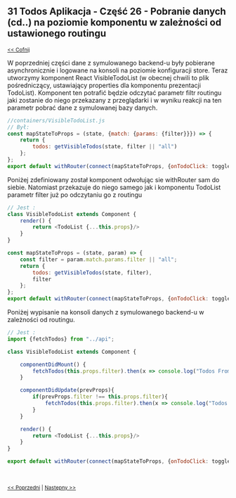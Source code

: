 ## 31 Todos Aplikacja - Część 26 - Pobranie danych (cd..) na poziomie komponentu w zależności od ustawionego routingu
<sub>[<< Cofnij](https://github.com/donatuss/Redux-Start-Egghead/blob/master/README.md)</sub><br/>

W poprzedniej części dane z symulowanego backend-u były pobierane asynchronicznie i logowane na konsoli na poziomie konfiguracji store. 
Teraz utworzymy komponent React VisibleTodoList (w obecnej chwili to plik pośredniczący, ustawiający properties dla komponentu prezentacji TodoList).
Komponent ten potrafić będzie odczytać parametr filtr routingu jaki zostanie do niego przekazany z przeglądarki i w wyniku reakcji na ten parametr pobrać
dane z symulowanej bazy danych.  
```javascript
//containers/VisibleTodoList.js
// Był:
const mapStateToProps = (state, {match: {params: {filter}}}) => {
    return {
        todos: getVisibleTodos(state, filter || "all")
    };
};
export default withRouter(connect(mapStateToProps, {onTodoClick: toggleTodo})(TodoList));
```
Poniżej zdefiniowany został komponent odwołując sie withRouter sam do siebie. Natomiast przekazuje do niego samego jak i komponentu TodoList parametr 
filter już po odczytaniu go z routingu  
```javascript
// Jest :
class VisibleTodoList extends Component {
    render() {
        return <TodoList {...this.props}/>
    }
}

const mapStateToProps = (state, param) => {
    const filter = param.match.params.filter || "all";
    return {
        todos: getVisibleTodos(state, filter),
        filter
    };
};
export default withRouter(connect(mapStateToProps, {onTodoClick: toggleTodo})(VisibleTodoList));
```
Poniżej wypisanie na konsoli danych z symulowanego backend-u w zależności od routingu.
```javascript
// Jest :
import {fetchTodos} from "../api";

class VisibleTodoList extends Component {

    componentDidMount() {
        fetchTodos(this.props.filter).then(x => console.log("Todos From Fake DB", x));
    }

    componentDidUpdate(prevProps){
        if(prevProps.filter !== this.props.filter){
            fetchTodos(this.props.filter).then(x => console.log("Todos From Fake DB", x));
        }
    }

    render() {
        return <TodoList {...this.props}/>
    }
}

export default withRouter(connect(mapStateToProps, {onTodoClick: toggleTodo})(VisibleTodoList));
```
<br/>
 
 <sub>[<< Poprzedni](https://github.com/donatuss/Redux-Start-Egghead/blob/master/30-todoapps-fake-asynch-backend/README.md)
   | [Następny >>](https://github.com/donatuss/Redux-Start-Egghead/blob/master/32-todoapps-dispach-with-fetch-data/README.md)
 </sub>